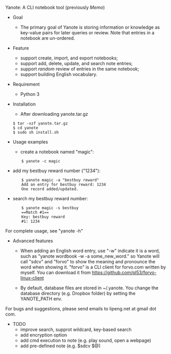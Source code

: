 Yanote: A CLI notebook tool (previously *Memo*)

* Goal
  - The primary goal of Yanote is storing information or knowledge as key-value
  pairs for later queries or review. Note that entries in a notebook are
  un-ordered.

* Feature
  - support create, import, and export notebooks;
  - support add, delete, update, and search note entries;
  - support *random* review of entries in the same notebook;
  - support building English vocabulary.

* Requirement
  - Python 3

* Installation 
  - After downloading yanote.tar.gz
  ```
  $ tar -xzf yanote.tar.gz
  $ cd yanote
  $ sudo sh install.sh
  ```

* Usage examples
  - create a notebook named "magic": 
```
       $ yanote -c magic
```
  - add my bestbuy reward number ("1234"): 
```
       $ yanote magic -a "bestbuy reward" 
       Add an entry for bestbuy reward: 1234
       One record added/updated.
```
  - search my bestbuy reward number:
```
       $ yanote magic -s bestbuy
       ==Match #1==
       Key: bestbuy reward
       #1: 1234
```
  For complete usage, see "yanote -h"
 
* Advanced features
  - When adding an English word entry, use "-w" indicate it is a word, such as "yanote
	wordbook -w -a some_new_word." so Yanote will call "sdcv" and "forvo" to
    show the meaning and pronounce the word when showing it. "forvo" is a CLI client
    for forvo.com written by myself.  You can download it from
    https://github.com/pl53/forvo-linux-client

  - By default, database files are stored in ~/.yanote. You change the database
    directory (e.g. Dropbox folder) by setting the YANOTE_PATH env.

For bugs and suggestions, please send emails to lipeng.net at gmail dot com.

* TODO
  - improve search, supprot wildcard, key-based search
  - add encryption option
  - add cmd execution to note (e.g. play sound, open a webpage)
  - add pre-defined note (e.g. $sdcv $@)

